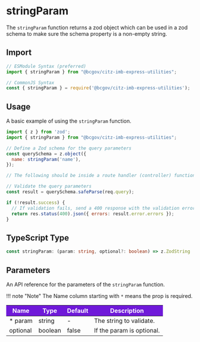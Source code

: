 # stringParam

The `stringParam` function returns a zod object which can be used in a zod schema to make sure the schema property is a non-empty string.

## Import

```JavaScript
// ESModule Syntax (preferred)
import { stringParam } from "@bcgov/citz-imb-express-utilities";

// CommonJS Syntax
const { stringParam } = require('@bcgov/citz-imb-express-utilities');
```

## Usage

A basic example of using the `stringParam` function.

```JavaScript
import { z } from 'zod';
import { stringParam } from "@bcgov/citz-imb-express-utilities";

// Define a Zod schema for the query parameters
const querySchema = z.object({
  name: stringParam('name'),
});

// The following should be inside a route handler (controller) function:

// Validate the query parameters
const result = querySchema.safeParse(req.query);

if (!result.success) {
  // If validation fails, send a 400 response with the validation errors
  return res.status(400).json({ errors: result.error.errors });
}
```

## TypeScript Type

<!-- The following code block is auto generated when types in the package change. -->
<!-- TYPE: stringParam -->
```TypeScript
const stringParam: (param: string, optional?: boolean) => z.ZodString | z.ZodOptional<z.ZodString>;
```

## Parameters

An API reference for the parameters of the `stringParam` function.

!!! note "Note"
    The Name column starting with `*` means the prop is required.

<table>
  <!-- Table columns -->
  <thead>
    <tr>
      <th style="background: #6f19d9; color: white;">Name</th>
      <th style="background: #6f19d9; color: white;">Type</th>
      <th style="background: #6f19d9; color: white;">Default</th>
      <th style="background: #6f19d9; color: white;">Description</th>
    </tr>
  </thead>

  <!-- Table rows -->
  <tbody>
    <tr>
      <td>* param</td>
      <td>string</td>
      <td>-</td>
      <td>The string to validate.</td>
    </tr>
    <tr>
      <td>optional</td>
      <td>boolean</td>
      <td>false</td>
      <td>If the param is optional.</td>
    </tr>
  </tbody>
</table>

<!-- Link References -->

